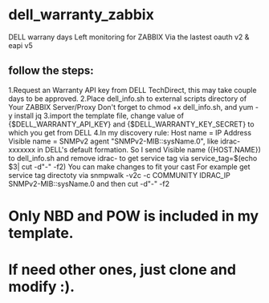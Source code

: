 # dell_warranty_zabbix
DELL warrany days Left monitoring for ZABBIX Via the lastest oauth v2 & eapi v5

## follow the steps:

1.Request an Warranty API key from DELL TechDirect, this may take couple days to be approved.
2.Place dell_info.sh to external scripts directory of Your ZABBIX Server/Proxy 
  Don't forget to chmod +x dell_info.sh, and yum -y install jq
3.import the template file, change value of {$DELL_WARRANTY_API_KEY} and {$DELL_WARRANTY_KEY_SECRET} to which you get from DELL
4.In my discovery rule:
  Host name = IP Address
  Visible name = SNMPv2 agent "SNMPv2-MIB::sysName.0", like idrac-xxxxxxx in DELL's default formation.
  So I send Visible name ({HOST.NAME}) to dell_info.sh and remove idrac- to get service tag via service_tag=$(echo $3| cut -d"-" -f2)
  You can make changes to fit your cast
  For example get service tag directoty via snmpwalk -v2c -c COMMUNITY IDRAC_IP SNMPv2-MIB::sysName.0 and then cut -d"-" -f2
 
# Only NBD and POW is included in my template. 
# If need other ones, just clone and modify :).
